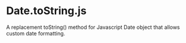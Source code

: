Date.toString.js
================

A replacement toString() method for Javascript Date object that allows custom date formatting.
